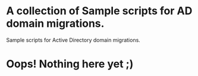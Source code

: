 # A collection of Sample scripts for AD domain migrations.
Sample scripts for Active Directory domain migrations.

# Oops! Nothing here yet ;)
